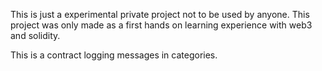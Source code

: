 This is just a experimental private project not to be used by anyone. This project was only made as a first hands on learning experience with web3 and solidity.

This is a contract logging messages in categories.
